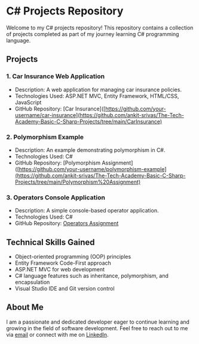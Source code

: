 # C# Projects Repository

Welcome to my C# projects repository! This repository contains a collection of projects completed as part of my journey learning C# programming language.

## Projects

### 1. Car Insurance Web Application
- Description: A web application for managing car insurance policies.
- Technologies Used: ASP.NET MVC, Entity Framework, HTML/CSS, JavaScript
- GitHub Repository: [Car Insurance]([https://github.com/your-username/car-insurance](https://github.com/ankit-srivas/The-Tech-Academy-Basic-C-Sharp-Projects/tree/main/CarInsurance)

### 2. Polymorphism Example
- Description: An example demonstrating polymorphism in C#.
- Technologies Used: C#
- GitHub Repository: [Polymorphism Assignment]([https://github.com/your-username/polymorphism-example](https://github.com/ankit-srivas/The-Tech-Academy-Basic-C-Sharp-Projects/tree/main/Polymorphism%20Assignment)

### 3. Operators Console Application
- Description: A simple console-based operator application.
- Technologies Used: C#
- GitHub Repository: [Operators Assignment](https://github.com/ankit-srivas/The-Tech-Academy-Basic-C-Sharp-Projects/tree/main/myConsoleProject.cs/Operators%20Assignment/Operators%20Assignment)

## Technical Skills Gained
- Object-oriented programming (OOP) principles
- Entity Framework Code-First approach
- ASP.NET MVC for web development
- C# language features such as inheritance, polymorphism, and encapsulation
- Visual Studio IDE and Git version control

## About Me
I am a passionate and dedicated developer eager to continue learning and growing in the field of software development. Feel free to reach out to me via [email](mailto:ankit.srivastava@my-aolcc.com) or connect with me on [LinkedIn](https://www.linkedin.com/in/ankit0709).

